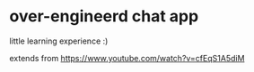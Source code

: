 # over-engineerd chat app

little learning experience :)

extends from https://www.youtube.com/watch?v=cfEqS1A5diM
